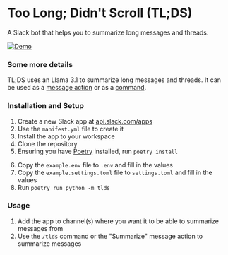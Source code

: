 # Too Long; Didn't Scroll (TL;DS)  
A Slack bot that helps you to summarize long messages and threads.  

[![Demo](tlds-demo_2024-08-22_19-24-01.gif)](tlds-demo_2024-08-22_19-24-01.mp4)


### Some more details  
TL;DS uses an Llama 3.1 to summarize long messages and threads. It can be used as a [message action](https://api.slack.com/interactivity/shortcuts#message) or as a [command](https://slack.com/help/articles/360057554553-Use-shortcuts-to-take-actions-in-Slack).  

### Installation and Setup  
1. Create a new Slack app at [api.slack.com/apps](https://api.slack.com/apps)
2. Use the `manifest.yml` file to create it  
3. Install the app to your workspace  
4. Clone the repository  
5. Ensuring you have [Poetry](https://python-poetry.org/) installed, run `poetry install`  
<!-- Even though .secrets.toml may be better, .env can easily be loaded by Docker Compose -->
6. Copy the `example.env` file to `.env` and fill in the values
7. Copy the `example.settings.toml` file to `settings.toml` and fill in the values
8. Run `poetry run python -m tlds`  

### Usage  
1. Add the app to channel(s) where you want it to be able to summarize messages from   
2. Use the `/tlds` command or the "Summarize" message action to summarize messages  